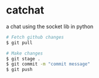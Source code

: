 # catchat
a chat using the socket lib in python

```bash
# Fetch github changes
$ git pull

# Make changes
$ git stage .
$ git commit -m "commit message"
$ git push
```